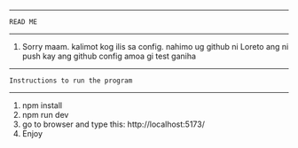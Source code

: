 -----------------------------------------------------------
    READ ME
-----------------------------------------------------------

1. Sorry maam. kalimot kog ilis sa config. nahimo ug github ni Loreto ang ni push kay ang github config amoa gi test ganiha
-----------------------------------------------------------
    Instructions to run the program
-----------------------------------------------------------
1.  npm install
2.  npm run dev
3.  go to browser and type this: http://localhost:5173/
4.  Enjoy
